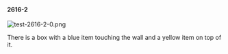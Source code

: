 #### 2616-2
![test-2616-2-0.png](https://github.com/lil-lab/nlvr/raw/master/nlvr/test/images/5/test-2616-2-0.png "test-2616-2-0.png")

There is a box with a blue item touching the wall and a yellow item on top of it.